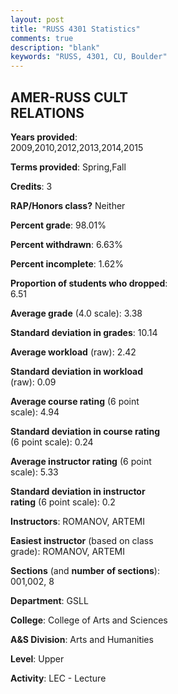```yaml
---
layout: post
title: "RUSS 4301 Statistics"
comments: true
description: "blank"
keywords: "RUSS, 4301, CU, Boulder"
--- 
```

<head>
<script src="https://ajax.googleapis.com/ajax/libs/jquery/2.1.3/jquery.min.js"></script>
<script src="https://dl.dropboxusercontent.com/s/pc42nxpaw1ea4o9/highcharts.js?dl=0"></script>
<!-- <script src="../assets/js/highcharts.js"></script> -->
<style type="text/css">@font-face {
	font-family: "Bebas Neue";
	src: url(https://www.filehosting.org/file/details/544349/BebasNeue%20Regular.otf) format("opentype");
	}
	h1.Bebas { 
		font-family: "Bebas Neue", Verdana, Tahoma;
	}
</style>
</head>
<body>
	<div id="container" style="float: right; width: 45%; height: 88%; margin-left: 2.5%; margin-right: 2.5%;"></div>
	<script language="JavaScript">
		$(document).ready(function() {
		var chart = {type: 'column'};
		var title = {text: 'Grade Distribution'};
		var xAxis = {categories: ['A','B','C','D','F'],crosshair: true};
		var yAxis = {min: 0,title: {text: 'Percentage'}};
		var tooltip = {headerFormat: '<center><b><span style="font-size:20px">{point.key}</span></b></center>',
		               pointFormat: '<td style="padding:0"><b>{point.y:.1f}%</b></td>',
		               footerFormat: '</table>',shared: true,useHTML: true};
		var plotOptions = {column: {pointPadding: 0.0,borderWidth: 0}};  
		var credits = {enabled: false};var series= [{name: 'Percent',data: [45.19,49.37,4.6,0.42,0.42,]}];
		var json = {};
		json.chart = chart;
		json.title = title;
		json.tooltip = tooltip;
		json.xAxis = xAxis;
		json.yAxis = yAxis;  
		json.series = series;
		json.plotOptions = plotOptions;  
		json.credits = credits;
		$('#container').highcharts(json);
	});
	</script>
</body>
			   
## AMER-RUSS CULT RELATIONS

**Years provided**: 2009,2010,2012,2013,2014,2015

**Terms provided**: Spring,Fall

**Credits**: 3

**RAP/Honors class?** Neither

**Percent grade**: 98.01%

**Percent withdrawn**: 6.63%

**Percent incomplete**: 1.62%

**Proportion of students who dropped**: 6.51

**Average grade** (4.0 scale): 3.38

**Standard deviation in grades**: 10.14

**Average workload** (raw): 2.42

**Standard deviation in workload** (raw): 0.09

**Average course rating** (6 point scale): 4.94

**Standard deviation in course rating** (6 point scale): 0.24

**Average instructor rating** (6 point scale): 5.33

**Standard deviation in instructor rating** (6 point scale): 0.2

**Instructors**: ROMANOV, ARTEMI

**Easiest instructor** (based on class grade): ROMANOV, ARTEMI

**Sections** (and **number of sections**): 001,002, 8

**Department**: GSLL

**College**: College of Arts and Sciences

**A&S Division**: Arts and Humanities

**Level**: Upper

**Activity**: LEC - Lecture